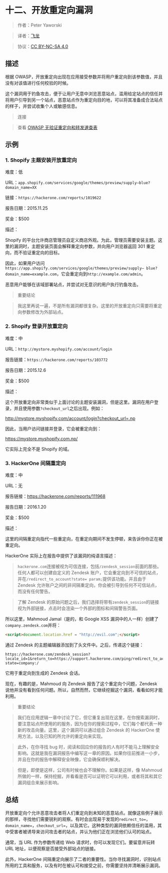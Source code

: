 # 十二、开放重定向漏洞

> 作者：Peter Yaworski

> 译者：[飞龙](https://github.com/)

> 协议：[CC BY-NC-SA 4.0](http://creativecommons.org/licenses/by-nc-sa/4.0/)

## 描述

根据 OWASP，开放重定向出现在应用接受参数并将用户重定向到该参数值，并且没有对该值进行任何校验的时候。

这个漏洞用于钓鱼攻击，便于让用户无意中浏览恶意站点，滥用给定站点的信任并将用户引导到另一个站点，恶意站点作为重定向目的地，可以将其准备成合法站点的样子，并尝试收集个人或敏感信息。

> 连接

> 查看 [OWASP 无验证重定向和转发速查表](https://www.owasp.org/index.php/Unvalidated_Redirects_and_Forwards_Cheat_Sheet)

## 示例

### 1\. Shopify 主题安装开放重定向

难度：低

URL：`app.shopify.com/services/google/themes/preview/supply–blue?domain_name=XX`

链接：`https://hackerone.com/reports/1019622`

报告日期：2015.11.25

奖金：$500

描述：

Shopify 的平台允许商店管理员自定义商店外观。为此，管理员需要安装主题。这里的漏洞时，主题安装页面会解释重定向参数，并向用户浏览器返回 301 重定向，而不验证重定向的目标。

因此，如果用户访问`https://app.shopify.com/services/google/themes/preview/supply– blue?domain_name=example.com`，它会重定向到`http://example.com/admin`。

恶意用户能够在该域部署站点，并尝试对无意识的用户执行钓鱼攻击。

> 重要结论

> 我这里再说一遍，不是所有漏洞都很复杂。这里的开放重定向只需要将重定向参数修改为外部站点。

### 2\. Shopify 登录开放重定向

难度：中

URL：`http://mystore.myshopify.com/account/login`

报告链接：`https://hackerone.com/reports/103772`

报告日期：2015.12.6

奖金：$500

描述：

这个开放重定向非常类似于上面讨论的主题安装漏洞，但是这里。漏洞在用户登录，并且使用参数`?checkout_url`之后出现。例如：

http://mystore.myshopify.com/account/login?checkout_url=.np

因此，当用户访问链接并登录，它会被重定向到：

https://mystore.myshopify.com.np/

它实际上完全不是 Shopify 的域。

### 3\. HackerOne 间隔重定向

难度：中

URL：无

报告链接：https://hackerone.com/reports/111968

报告日期：2016.1.20

奖金：$500

描述：

这里的间隔重定向指代一些重定向，在重定向期间不发生停顿，来告诉你你正在被重定向。

HackerOne 实际上在报告中提供了该漏洞的纯语言描述：

> `hackerone.com`连接被视为可信连接，包括`/zendesk_session`前面的那些。任何人都可以创建自定义的 Zendesk 账户，它会重定向到不可信的站点，并在`/redirect_to_account?state= param;`提供该功能。并且由于 Zendesk 允许账户之间的非间隔重定向，你会被引导到任何不可信站点，而没有任何警告。

> 了解 Zendesk 的原始问题之后，我们选择将带有`zendesk_session`的链接视为外部链接，点击时会渲染一个外部的图标和间隔警告页面。

所以这里，Mahmoud Jamal（是的，和 Google XSS 漏洞中的人一样）创建了`company.zendesk.com`并将：

```html
<script>document.location.href = "http://evil.com";</script>
```

通过 Zendesk 的主题编辑器添加到了头文件中。之后，传递这个链接：

```
https://hackerone.com/zendesk_session?locale_id=1&return_to=https://support.hackerone.com/ping/redirect_to_account?state=company:/
```

它用于重定向到生成的 Zendesk 会话。

现在，有趣的是，Mahmoud 向 Zendesk 报告了这个重定向个问题，Zendesk 说他并没有看到任何问题。所以，自然而然，它继续挖掘这个漏洞，看看如何才能利用。

> 重要结论

> 我们在应用逻辑一章中讨论了它，但它重复出现在这里，在你搜索漏洞时，要注意站点所使用的的服务，因为在你的搜索过程中，它们每个都代表一种新的攻击向量。这里，这个漏洞可以通过组合 Zendesk 的 HackerOne 使用方法，以及已知的所允许的重定向来实现。

> 此外，在你寻找 bug 时，阅读和回应你的报告的人有时不能马上理解安全影响。这就是我在漏洞报告中编写这一章的原因。如果你往前推进一小步，并且在你的报告中解释安全映像，它会确保顺利解决。

> 但是，即使是这样，公司有时候也会不理解你。如果是这样，像 Mahmoud 所做的一样，保持挖掘，并看看是否可以证明它可以利用，或者将其和其它漏洞组合来展示影响。

## 总结

开放重定向个允许恶意攻击者将人们重定向到未知的恶意站点。就像这些例子展示的那样，寻找他们需要锐利的观察。有时会出现易于发现的`redirect_to=`，`domain_name=`，`checkout_url=`，以及其它。这种类型的漏洞依赖信任的滥用，其中受害者被诱导来访问攻击者的站点，并认为他们正在浏览他们认可的站点。

通常，当 URL 作为参数传递给 Web 请求时，你可以发现它们。要留意并玩转 URL 地址，以便观察是否接受外部站点的链接。

此外，HackerOne 间隔重定向展示了二者的重要性。当你寻找漏洞时，识别站点所用的工具和服务，以及有时在被认可和接受之前，你需要坚持并清晰展示漏洞。
